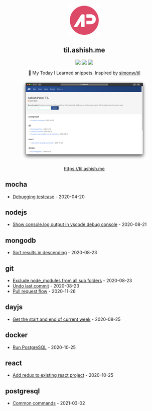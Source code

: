 <p align="center">
  <img src="https://raw.githubusercontent.com/ashishdotme/assets/master/logo.png" alt="drawing" width="100"/>
</p>

<h2 align="center">til.ashish.me</h2>

<p align="center">
<a href="https://img.shields.io/website?style=for-the-badge&url=https%3A%2F%2Ftil.ashish.me"><img src="https://img.shields.io/website?style=for-the-badge&url=https%3A%2F%2Ftil.ashish.me"></a>
<a href="https://img.shields.io/github/last-commit/ashishdotme/til.ashish.me?style=for-the-badge"><img src="https://img.shields.io/github/last-commit/ashishdotme/til.ashish.me?style=for-the-badge"></a>
<a href="https://img.shields.io/github/workflow/status/ashishdotme/til.ashish.me/Build%20til.ashish.me/master?style=for-the-badge"><img src="https://img.shields.io/github/workflow/status/ashishdotme/til.ashish.me/Build%20til.ashish.me/master?style=for-the-badge"></a>
</p>

<p align="center">📝 My Today I Learned snippets. Inspired by <a href="hhttps://github.com/simonw/til">simonw/til</a></p>
<div style='margin:0 auto;width:80%;'>
  <img src="./.github/assets/til-screen.png" alt="screenshot"/>
</div>
<p align="center"><a href="https://til.ashish.me">https://til.ashish.me</a></p>

<!-- index starts -->

## mocha

- [Debugging testcase](https://github.com/ashishdotme/til.ashish.me/blob/master/mocha/debug-testcase.md) - 2020-04-20

## nodejs

- [Show console.log output in vscode debug console](https://github.com/ashishdotme/til.ashish.me/blob/master/nodejs/show-output-in-vscode.md) - 2020-08-21

## mongodb

- [Sort results in descending](https://github.com/ashishdotme/til.ashish.me/blob/master/mongodb/sort-results-descending.md) - 2020-08-23

## git

- [Exclude node_modules from all sub folders](https://github.com/ashishdotme/til.ashish.me/blob/master/git/exlude-node-moudles-from-all-subfolders.md) - 2020-08-23
- [Undo last commit](https://github.com/ashishdotme/til.ashish.me/blob/master/git/undo-last-commit.md) - 2020-08-23
- [Pull request flow](https://github.com/ashishdotme/til.ashish.me/blob/master/git/pull-request-flow.md) - 2020-11-26

## dayjs

- [Get the start and end of current week](https://github.com/ashishdotme/til.ashish.me/blob/master/dayjs/get-the-start-and-end-of-current-week.md) - 2020-08-25

## docker

- [Run PostgreSQL](https://github.com/ashishdotme/til.ashish.me/blob/master/docker/run-postgresql.md) - 2020-10-25

## react

- [Add redux to existing react project](https://github.com/ashishdotme/til.ashish.me/blob/master/react/add-redux-to-existing-react-project.md) - 2020-10-25

## postgresql

- [Common commands](https://github.com/ashishdotme/til.ashish.me/blob/master/postgresql/common-commands.md) - 2021-03-02
<!-- index ends -->
